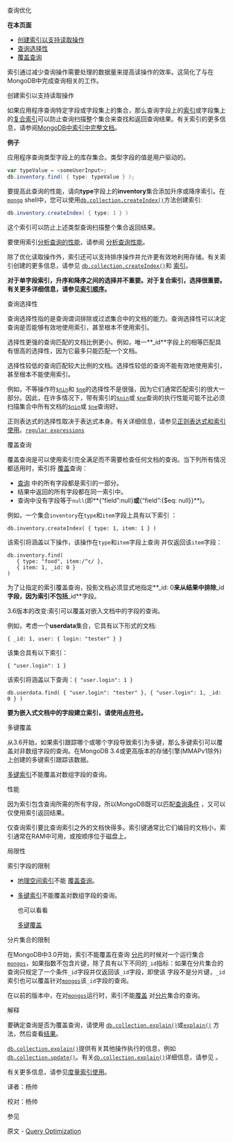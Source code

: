  查询优化

**在本页面**

- [创建索引以支持读取操作](创建)
- [查询选择性](查询)
- [覆盖查询](覆盖)

索引通过减少查询操作需要处理的数据量来提高读操作的效率。这简化了与在MongoDB中完成查询相关的工作。

 <span id=" 创建">创建索引以支持读取操作</span>

如果应用程序查询特定字段或字段集上的集合，那么查询字段上的[索引](https://docs.mongodb.com/manual/core/index-compound/)或字段集上的[复合索引](https://docs.mongodb.com/manual/core/index-compound/)可以防止查询扫描整个集合来查找和返回查询结果。有关索引的更多信息，请参阅[MongoDB中索引中完整文档](https://docs.mongodb.com/manual/indexes/)。

**例子**

应用程序查询类型字段上的库存集合。类型字段的值是用户驱动的。

```powershell
var typeValue = <someUserInput>;
db.inventory.find( { type: typeValue } );
```

要提高此查询的性能，请向**type**字段上的**inventory**集合添加升序或降序索引。在[`mongo`](https://docs.mongodb.com/master/reference/program/mongo/bin.mongo) shell中，您可以使用[`db.collection.createIndex()`](https://docs.mongodb.com/manual/reference/method/db.collection.createIndex/db.collection.createIndex)方法创建索引:

```powershell
db.inventory.createIndex( { type: 1 } )
```

这个索引可以防止上述类型查询扫描整个集合返回结果。

要使用索引[分析查询的性能](https://docs.mongodb.com/manual/tutorial/analyze-query-plan/)，请参阅 [分析查询性能](https://docs.mongodb.com/manual/tutorial/analyze-query-plan/)。

除了优化读取操作外，索引还可以支持排序操作并允许更有效地利用存储。有关索引创建的更多信息，请参见 [`db.collection.createIndex()`](https://docs.mongodb.com/manual/reference/method/db.collection.createIndex/db.collection.createIndex)和 [索引](https://docs.mongodb.com/manual/indexes/)。

**对于单字段索引，升序和降序之间的选择并不重要。对于复合索引，选择很重要。有关更多详细信息，请参见[索引顺序](https://docs.mongodb.com/manual/core/index-compound/index-ascending-and-descending)。**

 <span id="查询">查询选择性</span>

查询选择性指的是查询谓词排除或过滤集合中的文档的能力。查询选择性可以决定查询是否能够有效地使用索引，甚至根本不使用索引。

选择性更强的查询匹配的文档比例更小。例如，唯一**_id**字段上的相等匹配具有很高的选择性，因为它最多只能匹配一个文档。

选择性较低的查询匹配较大比例的文档。选择性较低的查询不能有效地使用索引，甚至根本不能使用索引。

例如，不等操作符[`$nin`](https://docs.mongodb.com/manual/reference/operator/query/nin/op._S_nin)和 [`$ne`](https://docs.mongodb.com/manual/reference/operator/query/ne/op._S_ne)的选择性不是很强，因为它们通常匹配索引的很大一部分。因此，在许多情况下，带有索引的[`$nin`](https://docs.mongodb.com/manual/reference/operator/query/nin/op._S_nin)或 [`$ne`](https://docs.mongodb.com/manual/reference/operator/query/ne/op._S_ne)查询的执行性能可能不比必须扫描集合中所有文档的[`$nin`](https://docs.mongodb.com/manual/reference/operator/query/nin/op._S_nin)或 [`$ne`](https://docs.mongodb.com/manual/reference/operator/query/ne/op._S_ne)查询好。

正则表达式的选择性取决于表达式本身。有关详细信息，请参见[正则表达式和索引使用](https://docs.mongodb.com/manual/reference/operator/query/regex/regex-index-use)。[`regular expressions`](https://docs.mongodb.com/manual/reference/operator/query/regex/op._S_regex)

 <span id="覆盖">覆盖查询</span>

覆盖查询是可以使用索引完全满足而不需要检查任何文档的查询。当下列所有情况都适用时，索引将 [覆盖](https://docs.mongodb.com/manual/core/query-optimization/indexes-covered-queries)查询：

- [查询](https://docs.mongodb.com/manual/tutorial/query-documents/read-operations-query-document) 中的所有字段都是索引的一部分。
- 结果中返回的所有字段都在同一索引中。
- 查询中没有字段等于`null`(即**{“field”:null}**或**{“field”:{$eq: null}}**)。

例如，一个集合`inventory`在`type`和`item`字段上具有以下索引 ：

```shell
db.inventory.createIndex( { type: 1, item: 1 } )
```

该索引将涵盖以下操作，该操作在`type`和`item`字段上查询 并仅返回该`item`字段：

```shell
db.inventory.find(
   { type: "food", item:/^c/ },
   { item: 1, _id: 0 }
)
```

为了让指定的索引覆盖查询，投影文档必须显式地指定**_id: 0**来从结果中排除**_id**字段，因为索引不包括**_id**字段。

3.6版本的改变:索引可以覆盖对嵌入文档中的字段的查询。

例如，考虑一个**userdata**集合，它具有以下形式的文档:

```shell
{ _id: 1, user: { login: "tester" } }
```

该集合具有以下索引：

```shell
{ "user.login": 1 }
```

该索引将涵盖以下查询：`{ "user.login": 1 }`

```shell
db.userdata.find( { "user.login": "tester" }, { "user.login": 1, _id: 0 } )
```

**要为嵌入式文档中的字段建立索引，请使用[点符号](https://docs.mongodb.com/manual/reference/glossary/term-dot-notation)。**

 多键覆盖

从3.6开始，如果索引跟踪哪个或哪个字段导致索引为多键，那么多键索引可以覆盖对非数组字段的查询。在MongoDB 3.4或更高版本的存储引擎(MMAPv1除外)上创建的多键索引跟踪该数据。

[多键索引](https://docs.mongodb.com/manual/core/index-multikey/index-type-multikey)不能覆盖对数组字段的查询。

 性能

因为索引包含查询所需的所有字段，所以MongoDB既可以匹配[查询条件](https://docs.mongodb.com/manual/tutorial/query-documents/read-operations-query-document) ，又可以仅使用索引返回结果。

仅查询索引要比查询索引之外的文档快得多。索引键通常比它们编目的文档小，索引通常在RAM中可用，或按顺序位于磁盘上。

 局限性

 索引字段的限制

- [地理空间索引](https://docs.mongodb.com/manual/geospatial-queries/index-feature-geospatial)不能 [覆盖查询](https://docs.mongodb.com/manual/core/query-optimization/covered-queries)。

- [多键索引](https://docs.mongodb.com/manual/core/index-multikey/index-type-multikey)不能覆盖对数组字段的查询。

  也可以看看

  [多键覆盖](https://docs.mongodb.com/manual/core/query-optimization/multikey-covering)



 分片集合的限制

在MongoDB中3.0开始，索引不能覆盖在查询 [分片](https://docs.mongodb.com/manual/reference/glossary/term-shard)的时候对一个运行集合 [`mongos`](https://docs.mongodb.com/manual/reference/program/mongos/bin.mongos)，如果指数不包含片键，除了具有以下不同的`_id`指标：如果在分片集合的查询只规定了一个条件`_id`字段并仅返回该`_id`字段，即使该 字段不是分片键，`_id`索引也可以覆盖针对[`mongos`](https://docs.mongodb.com/manual/reference/program/mongos/bin.mongos)该`_id`字段的查询。

在以前的版本中，在对[`mongos`](https://docs.mongodb.com/manual/reference/program/mongos/bin.mongos)运行时，索引不能[覆盖](https://docs.mongodb.com/manual/core/query-optimization/covered-queries) 对[分片](https://docs.mongodb.com/manual/reference/glossary/term-shard)集合的查询。

 解释

要确定查询是否为覆盖查询，请使用 [`db.collection.explain()`](https://docs.mongodb.com/manual/reference/method/db.collection.explain/db.collection.explain)或[`explain()`](https://docs.mongodb.com/manual/reference/method/cursor.explain/cursor.explain) 方法，然后查看[结果](https://docs.mongodb.com/manual/reference/explain-results/explain-output-covered-queries)。

[`db.collection.explain()`](https://docs.mongodb.com/manual/reference/method/db.collection.explain/db.collection.explain)提供有关其他操作执行的信息，例如[`db.collection.update()`](https://docs.mongodb.com/manual/reference/method/db.collection.update/db.collection.update)。有关[`db.collection.explain()`](https://docs.mongodb.com/manual/reference/method/db.collection.explain/db.collection.explain)详细信息，请参见 。

有关更多信息，请参见[度量索引使用](https://docs.mongodb.com/manual/tutorial/measure-index-use/indexes-measuring-use)。



译者：杨帅

校对：杨帅

 参见

原文 - [Query Optimization]( https://docs.mongodb.com/manual/core/query-optimization/ )

